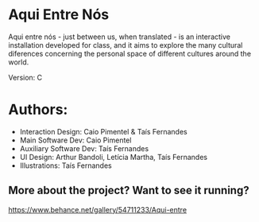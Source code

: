 # Aqui Entre Nós

Aqui entre nós - just between us, when translated - is an interactive installation developed for class, and it aims to explore the many cultural diferences concerning the personal space of different cultures around the world.

Version: C

# Authors:
- Interaction Design: Caio Pimentel & Taís Fernandes
- Main Software Dev: Caio Pimentel
- Auxiliary Software Dev: Taís Fernandes
- UI Design: Arthur Bandoli, Letícia Martha, Taís Fernandes
- Illustrations: Taís Fernandes

More about the project? Want to see it running?
-----------
https://www.behance.net/gallery/54711233/Aqui-entre
